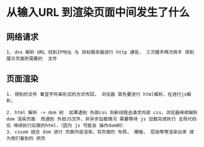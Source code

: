 # 从输入URL 到渲染页面中间发生了什么

## 网络请求
    1. dns 解析 URL 找到IP地址 与 目标服务器进行 http 通信， 三次握手两次挥手 得到展示页面所需要的  文件

## 页面渲染
    1. 得到的文件 事宜字符串形式的方式传回， 浏览器 首先要进行 html解析，在进行js解析， 

    2. html 解析 -> dom 树  如果遇到 外部css 则新线程去请求外部 css，浏览器继续解析dom 渲染页面  而遇到 外部JS文件，非异步加载情况 需要等待 js 加载完成执行 全局代码后 继续执行后面的html，（因为 js 可能会 操作dom树）
    3. cssom 结合 dom 进行 页面内容渲染，将页面的 布局， 栅格， 层级等等渲染出来 成为我们看到的 网页
